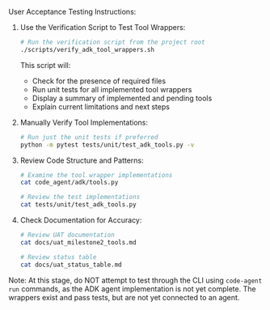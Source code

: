 User Acceptance Testing Instructions:

1. Use the Verification Script to Test Tool Wrappers:

   ```bash
   # Run the verification script from the project root
   ./scripts/verify_adk_tool_wrappers.sh
   ```

   This script will:
   - Check for the presence of required files
   - Run unit tests for all implemented tool wrappers
   - Display a summary of implemented and pending tools
   - Explain current limitations and next steps

2. Manually Verify Tool Implementations:

   ```bash
   # Run just the unit tests if preferred
   python -m pytest tests/unit/test_adk_tools.py -v
   ```

3. Review Code Structure and Patterns:

   ```bash
   # Examine the tool wrapper implementations
   cat code_agent/adk/tools.py
   
   # Review the test implementations
   cat tests/unit/test_adk_tools.py
   ```

4. Check Documentation for Accuracy:

   ```bash
   # Review UAT documentation
   cat docs/uat_milestone2_tools.md
   
   # Review status table
   cat docs/uat_status_table.md
   ```

Note: At this stage, do NOT attempt to test through the CLI using `code-agent run` 
commands, as the ADK agent implementation is not yet complete.
The wrappers exist and pass tests, but are not yet connected to an agent. 